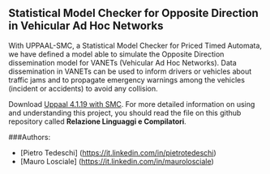 ## Statistical Model Checker for Opposite Direction in Vehicular Ad Hoc Networks
With UPPAAL-SMC, a Statistical Model Checker for Priced Timed Automata, we have defined a model able to simulate the Opposite Direction dissemination model for VANETs (Vehicular Ad Hoc Networks).
Data dissemination in VANETs can be used to inform drivers or vehicles about traffic jams and to propagate emergency warnings among the vehicles (incident or accidents) to avoid any collision.

Download [Uppaal 4.1.19 with SMC](http://www.it.uu.se/research/group/darts/uppaal/download.shtml).
For more detailed information on using and understanding this project, you should read the file on this github repository called **Relazione Linguaggi e Compilatori**.

###Authors:
* [Pietro Tedeschi] (https://it.linkedin.com/in/pietrotedeschi)
* [Mauro Losciale] (https://it.linkedin.com/in/maurolosciale)
